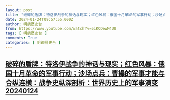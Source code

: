 ```yaml
---
layout: post
title: "破碎的盾牌：特洛伊战争的神话与现实；红色风暴：俄国十月革命的军事行动；沙场点兵：曹操的军事才能与合纵连横：战争史纵深剖析：世界历史上的军事演变20240124"
date: 2024-01-24T09:57:55.000Z
author: 明鏡歷史台
from: https://www.youtube.com/watch?v=5iKODewM4UU
tags: [ 明鏡歷史台 ]
comments: True
categories: [ 明鏡歷史台 ]
---
```

<!--1706090275000-->
[破碎的盾牌：特洛伊战争的神话与现实；红色风暴：俄国十月革命的军事行动；沙场点兵：曹操的军事才能与合纵连横：战争史纵深剖析：世界历史上的军事演变20240124](https://www.youtube.com/watch?v=5iKODewM4UU)
------

<div>

</div>
